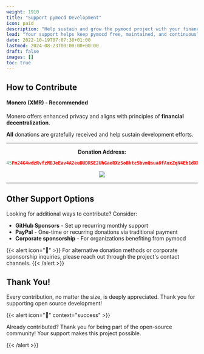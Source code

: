 ```yaml
---
weight: 1910
title: "Support pymocd Development"
icon: paid
description: "Help sustain and grow the pymocd project with your financial support. Every contribution helps maintain this open-source tool."
lead: "Your support helps keep pymocd free, maintained, and continuously improved for the entire community."
date: 2022-10-19T07:07:38+01:00
lastmod: 2024-08-23T00:00:00+00:00
draft: false
images: []
toc: true
---
```


## How to Contribute


#### Monero (XMR) - Recommended

Monero offers enhanced privacy and aligns with principles of **financial decentralization**.

**All** donations are gratefully received and help sustain development efforts.

<center>

---

**Donation Address:**
```python
45Fm24G4wdzRvfzMBJeEav4A2euBUDRSE2UhGaeRXzSoBktc5bvmQsua8fAuxZqN4Eb1dXRcaJRt95b4Kma77QrELPkhtXV
```

![](images/moneroqr.png)

---

</center>

## Other Support Options

Looking for additional ways to contribute? Consider:

- **GitHub Sponsors** - Set up recurring monthly support
- **PayPal** - One-time or recurring donations via traditional payment
- **Corporate sponsorship** - For organizations benefiting from pymocd

{{< alert icon="📧" >}}
For alternative donation methods or corporate sponsorship inquiries, please reach out through the project's contact channels.
{{< /alert >}}

## Thank You!

Every contribution, no matter the size, is deeply appreciated. Thank you for supporting open source development!

{{< alert icon="💚" context="success" >}}

Already contributed? Thank you for being part of the open-source community! Your support makes this project possible.

{{< /alert >}}
